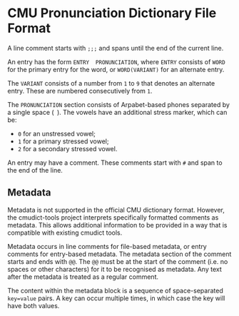 # CMU Pronunciation Dictionary File Format

A line comment starts with `;;;` and spans until the end of the current line.

An entry has the form `ENTRY  PRONUNCIATION`, where `ENTRY` consists of `WORD`
for the primary entry for the word, or `WORD(VARIANT)` for an alternate entry.

The `VARIANT` consists of a number from `1` to `9` that denotes an alternate
entry. These are numbered consecutively from `1`.

The `PRONUNCIATION` section consists of Arpabet-based phones separated by a
single space (` `). The vowels have an additional stress marker, which can be:

  *  `0` for an unstressed vowel;
  *  `1` for a primary stressed vowel;
  *  `2` for a secondary stressed vowel.

An entry may have a comment. These comments start with `#` and span to the end
of the line.

## Metadata

Metadata is not supported in the official CMU dictionary format. However, the
cmudict-tools project interprets specifically formatted comments as metadata.
This allows additional information to be provided in a way that is compatible
with existing cmudict tools.

Metadata occurs in line comments for file-based metadata, or entry comments for
entry-based metadata. The metadata section of the comment starts and ends with
`@@`. The `@@` must be at the start of the comment (i.e. no spaces or other
characters) for it to be recognised as metadata. Any text after the metadata is
treated as a regular comment.

The content within the metadata block is a sequence of space-separated
`key=value` pairs. A key can occur multiple times, in which case the key will
have both values.
